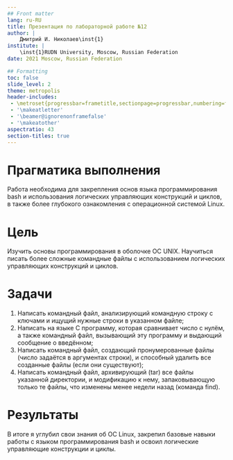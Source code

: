 ```yaml
---
## Front matter
lang: ru-RU
title: Презентация по лабораторной работе №12
author: |
	Дмитрий И. Николаев\inst{1}
institute: |
	\inst{1}RUDN University, Moscow, Russian Federation
date: 2021 Moscow, Russian Federation

## Formatting
toc: false
slide_level: 2
theme: metropolis
header-includes: 
 - \metroset{progressbar=frametitle,sectionpage=progressbar,numbering=fraction}
 - '\makeatletter'
 - '\beamer@ignorenonframefalse'
 - '\makeatother'
aspectratio: 43
section-titles: true
---
```


# Прагматика выполнения

Работа необходима для закрепления основ языка программирования bash и использования логических управляющих конструкций и циклов, в также более глубокого ознакомления с операционной системой Linux.

# Цель

Изучить основы программирования в оболочке ОС UNIX. Научиться писать более сложные командные файлы с использованием логических управляющих конструкций и циклов.

# Задачи

1) Написать командный файл, анализирующий командную строку с ключами и ищущий нужные строки в указанном файле;
2) Написать на языке C программу, которая сравнивает число с нулём, а также командный файл, вызывающий эту программу и выдающий сообщение о введённом;
3) Написать командный файл, создающий пронумерованные файлы (число задаётся в аргументах строки), и способный удалить все созданные файлы (если они существуют);
4) Написать командный файл, архивирующий (tar) все файлы указанной директории, и модификацию к нему, запаковывающую только те файлы, что изменены менее недели назад (команда find).

# Результаты

В итоге я углубил свои знания об ОС Linux, закрепил базовые навыки работы с языком программирования bash и освоил логические управляющие конструкции и циклы.









